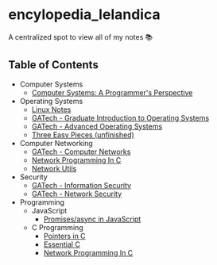 # encylopedia_lelandica

A centralized spot to view all of my notes 📚

## Table of Contents
* Computer Systems
    * [Computer Systems: A Programmer's Perspective](notes/computer_systems/README.md)
* Operating Systems
    * [Linux Notes](https://github.com/lkrych/linux_notes)
    * [GATech -  Graduate Introduction to Operating Systems](https://github.com/lkrych/gios_notes)
    * [GATech - Advanced Operating Systems](https://github.com/lkrych/aos_notes)
    * [Three Easy Pieces (unfinished)](https://github.com/lkrych/cprogramming/tree/master/three_easy_pieces/my-intro)
* Computer Networking
    * [GATech - Computer Networks]((notes/computer_systems/README.md))
    * [Network Programming In C](https://github.com/lkrych/network_programming/tree/master/beej)
    * [Network Utils](https://github.com/lkrych/network_programming/blob/master/network_cheatsheet.md)
* Security
    * [GATech - Information Security](notes/information_security/README.md)
    * [GATech - Network Security](notes/network_security/README.md)
* Programming
    * JavaScript
        * [Promises/async in JavaScript](https://github.com/lkrych/javascript)
    * C Programming
        * [Pointers in C](https://github.com/lkrych/cprogramming/tree/master/pointers)
        * [Essential C](notes/essential_c/Essential_C.md)
        * [Network Programming In C](https://github.com/lkrych/network_programming/tree/master/beej)
    